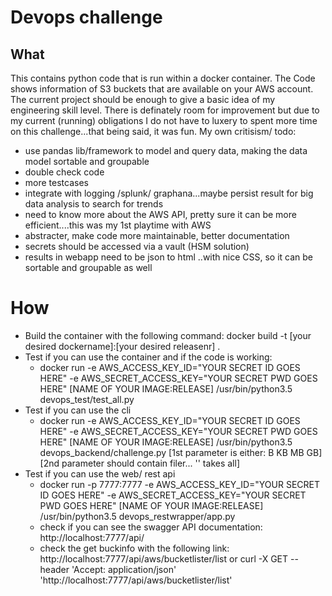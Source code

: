 # Devops challenge

## What

This contains python code that is run within a docker container.
The Code shows information of S3 buckets that are available on your AWS account.
The current project should be enough to give a basic idea of my engineering skill level.
There is definately room for improvement but due to my current (running) obligations I do not have to luxery to spent more time on this challenge...that being said, it was fun.
My own critisism/ todo:
   * use pandas lib/framework to model and query data, making the data model sortable and groupable
   * double check code
   * more testcases
   * integrate with logging /splunk/ graphana...maybe persist result for big data analysis to search for trends
   * need to know more about the AWS API, pretty sure it can be more efficient....this was my 1st playtime with AWS
   * abstracter, make code more maintainable, better documentation
   * secrets should be accessed via a vault (HSM solution)
   * results in webapp need to be json to html ..with nice CSS, so it can be sortable and groupable as well

# How 
   * Build the container with the following command: docker build -t [your desired dockername]:[your desired releasenr] .
   * Test if you can use the container and if the code is working:
      * docker run -e AWS_ACCESS_KEY_ID="YOUR SECRET ID GOES HERE" -e AWS_SECRET_ACCESS_KEY="YOUR SECRET PWD GOES HERE"  [NAME OF YOUR IMAGE:RELEASE]  /usr/bin/python3.5 devops_test/test_all.py
   * Test if you can use the cli
      * docker run -e AWS_ACCESS_KEY_ID="YOUR SECRET ID GOES HERE" -e AWS_SECRET_ACCESS_KEY="YOUR SECRET PWD GOES HERE"  [NAME OF YOUR IMAGE:RELEASE]  /usr/bin/python3.5 devops_backend/challenge.py [1st parameter is either: B KB MB GB] [2nd parameter should contain filer... '' takes all]
   * Test if you can use the web/ rest api
      * docker run -p 7777:7777 -e AWS_ACCESS_KEY_ID="YOUR SECRET ID GOES HERE" -e AWS_SECRET_ACCESS_KEY="YOUR SECRET PWD GOES HERE"  [NAME OF YOUR IMAGE:RELEASE]  /usr/bin/python3.5  devops_restwrapper/app.py
      * check if you can see the swagger API documentation: http://localhost:7777/api/
      * check the get buckinfo with the following link: http://localhost:7777/api/aws/bucketlister/list or curl -X GET --header 'Accept: application/json' 'http://localhost:7777/api/aws/bucketlister/list'
